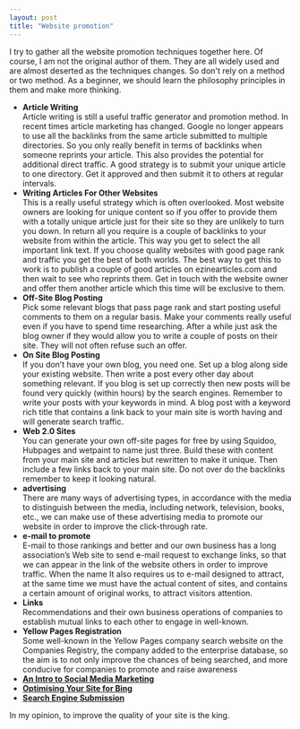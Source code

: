 ```yaml
---
layout: post
title: "Website promotion"
---
```


I try to gather all the website promotion techniques together here. Of course, I am not the original author of them. They are all widely used and are almost deserted as the techniques changes. So don't rely on a method or two method. As a beginner, we should learn the philosophy principles in them and make more thinking. 
<ul>
	<li><strong>Article Writing</strong></li>
Article writing is still a useful traffic generator and promotion method. In recent times article marketing has changed. Google no longer appears to use all the backlinks from the same article submitted to multiple directories. So you only really benefit in terms of backlinks when someone reprints your article. This also provides the potential for additional direct traffic. A good strategy is to submit your unique article to one directory. Get it approved and then submit it to others at regular intervals.
	<li><strong>Writing Articles For Other Websites</strong></li>
This is a really useful strategy which is often overlooked. Most website owners are looking for unique content so if you offer to provide them with a totally unique article just for their site so they are unlikely to turn you down. In return all you require is a couple of backlinks to your website from within the article. This way you get to select the all important link text. If you choose quality websites with good page rank and traffic you get the best of both worlds. The best way to get this to work is to publish a couple of good articles on ezinearticles.com and then wait to see who reprints them. Get in touch with the website owner and offer them another article which this time will be exclusive to them.
	<li><strong>Off-Site Blog Posting</strong></li>
Pick some relevant blogs that pass page rank and start posting useful comments to them on a regular basis. Make your comments really useful even if you have to spend time researching. After a while just ask the blog owner if they would allow you to write a couple of posts on their site. They will not often refuse such an offer.
	<li><strong>On Site Blog Posting</strong></li>
If you don’t have your own blog, you need one. Set up a blog along side your existing website. Then write a post every other day about something relevant. If you blog is set up correctly then new posts will be found very quickly (within hours) by the search engines. Remember to write your posts with your keywords in mind. A blog post with a keyword rich title that contains a link back to your main site is worth having and will generate search traffic.
	<li><strong>Web 2.0 Sites</strong></li>
You can generate your own off-site pages for free by using Squidoo, Hubpages and wetpaint to name just three. Build these with content from your main site and articles but rewritten to make it unique. Then include a few links back to your main site. Do not over do the backlinks remember to keep it looking natural.
	<li><strong>advertising</strong></li>
There are many ways of advertising types, in accordance with the media to distinguish between the media, including network, television, books, etc., we can make use of these advertising media to promote our website in order to improve the click-through rate.
	<li><strong>e-mail to promote</strong></li>
E-mail to those rankings and better and our own business has a long association’s Web site to send e-mail request to exchange links, so that we can appear in the link of the website others in order to improve traffic. When the name It also requires us to e-mail designed to attract, at the same time we must have the actual content of sites, and contains a certain amount of original works, to attract visitors attention.
	<li><strong>Links</strong></li>
Recommendations and their own business operations of companies to establish mutual links to each other to engage in well-known.
	<li><strong>Yellow Pages Registration</strong></li>
Some well-known in the Yellow Pages company search website on the Companies Registry, the company added to the enterprise database, so the aim is to not only improve the chances of being searched, and more conducive for companies to promote and raise awareness
	<li><strong><a href="http://www.unblockspace.net/browse.php?u=Oi8vd3d3LnByb21vdGlvbndvcmxkLmNvbS9zZS9hcnRpY2xlcy9hcnRpY2xlLzA5MDcxNS1Bbi1JbnRyby10by1Tb2NpYWwtTWVkaWEtTWFya2V0aW5n&b=5">An Intro to Social Media Marketing</a></strong></li>
	<li><strong><a href="http://www.unblockspace.net/browse.php?u=Oi8vd3d3LnByb21vdGlvbndvcmxkLmNvbS9zZS9hcnRpY2xlcy9hcnRpY2xlLzA5MDcxMy1PcHRpbWlzaW5nLVlvdXItU2l0ZS1CaW5n&b=5">Optimising Your Site for Bing</a></strong></li>
	<li><strong><a href="http://www.instantposition.com/search-submission.html">Search Engine Submission</a></strong></li>
</ul>

In my opinion, to improve the quality of your site is the king.






